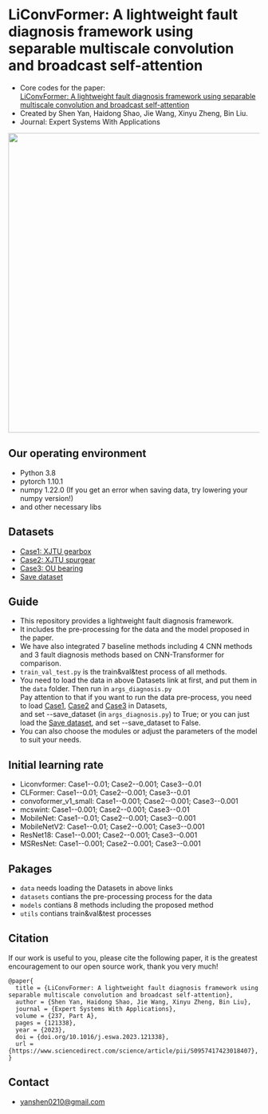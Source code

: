 # LiConvFormer: A lightweight fault diagnosis framework using separable multiscale convolution and broadcast self-attention
* Core codes for the paper:
<br> [LiConvFormer: A lightweight fault diagnosis framework using separable multiscale convolution and broadcast self-attention](https://www.sciencedirect.com/science/article/pii/S0957417423018407)
* Created by Shen Yan, Haidong Shao, Jie Wang, Xinyu Zheng, Bin Liu.
* Journal: Expert Systems With Applications
  
<div align="center">
<img src="https://github.com/yanshen0210/LiConvFormer-a-lightweight-fault-diagnosis-framework/blob/main/framework.jpg" width="600" />
</div>

## Our operating environment
* Python 3.8
* pytorch  1.10.1
* numpy  1.22.0 (If you get an error when saving data, try lowering your numpy version!)
* and other necessary libs

## Datasets
* [Case1: XJTU gearbox](https://drive.google.com/drive/folders/1ejGZu9oeL1D9nKN07Q7z72O8eFrWQTay?usp=sharing)
* [Case2: XJTU spurgear](https://drive.google.com/drive/folders/1ejGZu9oeL1D9nKN07Q7z72O8eFrWQTay?usp=sharing)
* [Case3: OU bearing](https://drive.google.com/file/d/1PQnIBKzAu098SAl3DUw0n8AHONynpdb7/view?usp=sharing)
* [Save dataset](https://drive.google.com/file/d/10XQDVN9YqbM7--X3dB55Io1eRLsLmruI/view?usp=sharing)

## Guide 
* This repository provides a lightweight fault diagnosis framework. 
* It includes the pre-processing for the data and the model proposed in the paper. 
* We have also integrated 7 baseline methods including 4 CNN methods and 3 fault diagnosis methods based on CNN-Transformer for comparison.
* `train_val_test.py` is the train&val&test process of all methods.
* You need to load the data in above Datasets link at first, and put them in the `data` folder. Then run in `args_diagnosis.py`
<br> Pay attention to that if you want to run the data pre-process, you need to load [Case1](https://drive.google.com/drive/folders/1ejGZu9oeL1D9nKN07Q7z72O8eFrWQTay?usp=sharing),
[Case2](https://drive.google.com/drive/folders/1ejGZu9oeL1D9nKN07Q7z72O8eFrWQTay?usp=sharing) and [Case3](https://drive.google.com/file/d/1PQnIBKzAu098SAl3DUw0n8AHONynpdb7/view?usp=sharing) in Datasets,
<br> and set --save_dataset (in `args_diagnosis.py`) to True; or you can just load the [Save dataset](https://drive.google.com/file/d/10XQDVN9YqbM7--X3dB55Io1eRLsLmruI/view?usp=sharing), and set --save_dataset to False.
* You can also choose the modules or adjust the parameters of the model to suit your needs.

## Initial learning rate
* Liconvformer: Case1--0.01;  Case2--0.001;  Case3--0.01
* CLFormer: Case1--0.01;  Case2--0.001;  Case3--0.01
* convoformer_v1_small: Case1--0.001;  Case2--0.001;  Case3--0.001
* mcswint: Case1--0.001;  Case2--0.001;  Case3--0.01
* MobileNet: Case1--0.01;  Case2--0.001;  Case3--0.001
* MobileNetV2: Case1--0.01;  Case2--0.001;  Case3--0.001
* ResNet18: Case1--0.001;  Case2--0.001;  Case3--0.001
* MSResNet: Case1--0.001;  Case2--0.001;  Case3--0.001

## Pakages
* `data` needs loading the Datasets in above links
* `datasets` contians the pre-processing process for the data
* `models` contians 8 methods including the proposed method
* `utils` contians train&val&test processes

## Citation
If our work is useful to you, please cite the following paper, it is the greatest encouragement to our open source work, thank you very much!
```
@paper{
  title = {LiConvFormer: A lightweight fault diagnosis framework using separable multiscale convolution and broadcast self-attention},
  author = {Shen Yan, Haidong Shao, Jie Wang, Xinyu Zheng, Bin Liu},
  journal = {Expert Systems With Applications},
  volume = {237, Part A},
  pages = {121338},
  year = {2023},
  doi = {doi.org/10.1016/j.eswa.2023.121338},
  url = {https://www.sciencedirect.com/science/article/pii/S0957417423018407},
}
```

## Contact
- yanshen0210@gmail.com
